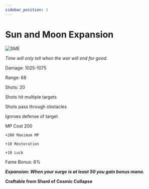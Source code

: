 ```yaml
---
sidebar_position: 3
---
```


# Sun and Moon Expansion

![SME](https://vwiki.valorserver.com/api/item/picture/sun%20and%20moon%20expansion)

<i>Time will only tell when the war will end for good.</i>

Damage: 1025-1075

Range: 68

Shots: 20

Shots hit multiple targets

Shots pass through obstacles

Ignroes defense of target

MP Cost 200

    +200 Maximum MP
    
    +10 Restoration
    
    +10 Luck

Fame Bonus: 8%

***Expansion: When your surge is at least 50 you gain bonus mana.***

**Craftable from Shard of Cosmic Collapse**
